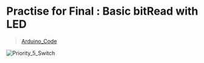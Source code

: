 # Practise for Final : Basic bitRead with LED
> [Arduino_Code](./Basic-bitRead.ino)

![Priority_5_Switch ](../Basic-BitRead/Basic-bitRead.ino)